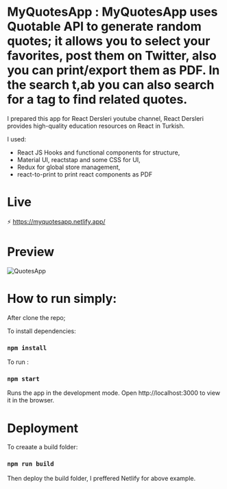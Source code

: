 # MyQuotesApp : MyQuotesApp uses Quotable API to generate random quotes; it allows you to select your favorites, post them on Twitter, also you can print/export them as PDF. In the search t,ab you can also search for a tag to find related quotes.

I prepared this app for React Dersleri youtube channel, React Dersleri provides high-quality education resources on React in Turkish.

I used:
- React JS Hooks and functional components for structure,
- Material UI, reactstap and some CSS for UI,
- Redux for global store management,
- react-to-print to print react components as PDF

 
 
 # Live 
 
 ⚡ https://myquotesapp.netlify.app/
 
 # Preview
 
 ![QuotesApp](https://user-images.githubusercontent.com/75986477/141348939-f77bf514-e22d-43d7-9b50-e809d55d0d6a.gif)

 
 # How to run simply:
 After clone the repo;

 To install dependencies:
 ### `npm install` 
 
 To run :
 ### `npm start`
 Runs the app in the development mode. Open http://localhost:3000 to view it in the browser.

 # Deployment
 To creaate a build folder:
 ### `npm run build`
 Then deploy the build folder, I preffered Netlify for above example.
